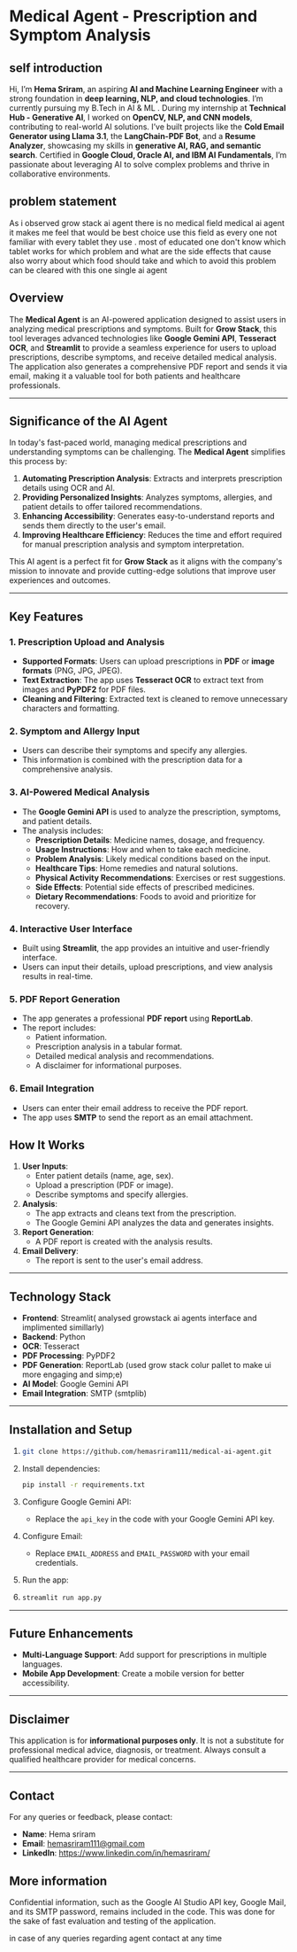 # Medical Agent - Prescription and Symptom Analysis

## self introduction

Hi, I’m **Hema Sriram**, an aspiring **AI and Machine Learning Engineer** with a strong foundation in **deep learning, NLP, and cloud technologies**. I’m currently pursuing my B.Tech in AI & ML . During my internship at **Technical Hub - Generative AI**, I worked on **OpenCV, NLP, and CNN models**, contributing to real-world AI solutions. I’ve built projects like the **Cold Email Generator using Llama 3.1**, the **LangChain-PDF Bot**, and a **Resume Analyzer**, showcasing my skills in **generative AI, RAG, and semantic search**. Certified in **Google Cloud, Oracle AI, and IBM AI Fundamentals**, I’m passionate about leveraging AI to solve complex problems and thrive in collaborative environments.

## problem statement 

As i observed grow stack ai agent there is no medical field medical ai agent  it makes me feel that would be best choice use this field as  every one not familiar with every tablet they use . most of educated one don't know which tablet works for which problem and what are the side effects that cause also worry about which food should take and which to avoid this problem can be cleared with this one single ai agent 

## Overview
The **Medical Agent** is an AI-powered application designed to assist users in analyzing medical prescriptions and symptoms. Built for **Grow Stack**, this tool leverages advanced technologies like **Google Gemini API**, **Tesseract OCR**, and **Streamlit** to provide a seamless experience for users to upload prescriptions, describe symptoms, and receive detailed medical analysis. The application also generates a comprehensive PDF report and sends it via email, making it a valuable tool for both patients and healthcare professionals.

---

## Significance of the AI Agent
In today's fast-paced world, managing medical prescriptions and understanding symptoms can be challenging. The **Medical Agent** simplifies this process by:
1. **Automating Prescription Analysis**: Extracts and interprets prescription details using OCR and AI.
2. **Providing Personalized Insights**: Analyzes symptoms, allergies, and patient details to offer tailored recommendations.
3. **Enhancing Accessibility**: Generates easy-to-understand reports and sends them directly to the user's email.
4. **Improving Healthcare Efficiency**: Reduces the time and effort required for manual prescription analysis and symptom interpretation.

This AI agent is a perfect fit for **Grow Stack** as it aligns with the company's mission to innovate and provide cutting-edge solutions that improve user experiences and outcomes.

---

## Key Features

### 1. **Prescription Upload and Analysis**
   - **Supported Formats**: Users can upload prescriptions in **PDF** or **image formats** (PNG, JPG, JPEG).
   - **Text Extraction**: The app uses **Tesseract OCR** to extract text from images and **PyPDF2** for PDF files.
   - **Cleaning and Filtering**: Extracted text is cleaned to remove unnecessary characters and formatting.

### 2. **Symptom and Allergy Input**
   - Users can describe their symptoms and specify any allergies.
   - This information is combined with the prescription data for a comprehensive analysis.

### 3. **AI-Powered Medical Analysis**
   - The **Google Gemini API** is used to analyze the prescription, symptoms, and patient details.
   - The analysis includes:
     - **Prescription Details**: Medicine names, dosage, and frequency.
     - **Usage Instructions**: How and when to take each medicine.
     - **Problem Analysis**: Likely medical conditions based on the input.
     - **Healthcare Tips**: Home remedies and natural solutions.
     - **Physical Activity Recommendations**: Exercises or rest suggestions.
     - **Side Effects**: Potential side effects of prescribed medicines.
     - **Dietary Recommendations**: Foods to avoid and prioritize for recovery.

### 4. **Interactive User Interface**
   - Built using **Streamlit**, the app provides an intuitive and user-friendly interface.
   - Users can input their details, upload prescriptions, and view analysis results in real-time.

### 5. **PDF Report Generation**
   - The app generates a professional **PDF report** using **ReportLab**.
   - The report includes:
     - Patient information.
     - Prescription analysis in a tabular format.
     - Detailed medical analysis and recommendations.
     - A disclaimer for informational purposes.

### 6. **Email Integration**
   - Users can enter their email address to receive the PDF report.
   - The app uses **SMTP** to send the report as an email attachment.


## How It Works
1. **User Inputs**:
   - Enter patient details (name, age, sex).
   - Upload a prescription (PDF or image).
   - Describe symptoms and specify allergies.
2. **Analysis**:
   - The app extracts and cleans text from the prescription.
   - The Google Gemini API analyzes the data and generates insights.
3. **Report Generation**:
   - A PDF report is created with the analysis results.
4. **Email Delivery**:
   - The report is sent to the user's email address.

---

## Technology Stack
- **Frontend**: Streamlit( analysed growstack ai agents interface and implimented simillarly)
- **Backend**: Python
- **OCR**: Tesseract
- **PDF Processing**: PyPDF2
- **PDF Generation**: ReportLab (used grow stack colur pallet to make ui more engaging and simp;e)
- **AI Model**: Google Gemini API
- **Email Integration**: SMTP (smtplib)

---

## Installation and Setup


1. ```bash
   git clone https://github.com/hemasriram111/medical-ai-agent.git

2. Install dependencies:
   ```bash
   pip install -r requirements.txt
   ```
3. Configure Google Gemini API:
   - Replace the `api_key` in the code with your Google Gemini API key.
4. Configure Email:
   - Replace `EMAIL_ADDRESS` and `EMAIL_PASSWORD` with your email credentials.
5. Run the app:
 
6. ```bash
   streamlit run app.py
   ```


---

## Future Enhancements
- **Multi-Language Support**: Add support for prescriptions in multiple languages.
- **Mobile App Development**: Create a mobile version for better accessibility.

---

## Disclaimer
This application is for **informational purposes only**. It is not a substitute for professional medical advice, diagnosis, or treatment. Always consult a qualified healthcare provider for medical concerns.

---

## Contact
For any queries or feedback, please contact:
- **Name**: Hema sriram
- **Email**: hemasriram111@gmail.com
- **LinkedIn**: https://www.linkedin.com/in/hemasriram/

## More information 
Confidential information, such as the Google AI Studio API key, Google Mail, and its SMTP password, remains included in the code. This was done for the sake of fast evaluation and testing of the application.

in case of any queries regarding agent contact at any time 

